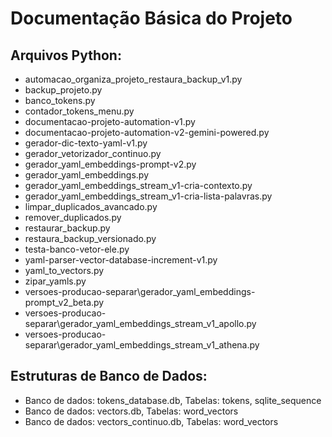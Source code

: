 # Documentação Básica do Projeto

## Arquivos Python:
- automacao_organiza_projeto_restaura_backup_v1.py
- backup_projeto.py
- banco_tokens.py
- contador_tokens_menu.py
- documentacao-projeto-automation-v1.py
- documentacao-projeto-automation-v2-gemini-powered.py
- gerador-dic-texto-yaml-v1.py
- gerador_vetorizador_continuo.py
- gerador_yaml_embeddings-prompt-v2.py
- gerador_yaml_embeddings.py
- gerador_yaml_embeddings_stream_v1-cria-contexto.py
- gerador_yaml_embeddings_stream_v1-cria-lista-palavras.py
- limpar_duplicados_avancado.py
- remover_duplicados.py
- restaurar_backup.py
- restaura_backup_versionado.py
- testa-banco-vetor-ele.py
- yaml-parser-vector-database-increment-v1.py
- yaml_to_vectors.py
- zipar_yamls.py
- versoes-producao-separar\gerador_yaml_embeddings-prompt_v2_beta.py
- versoes-producao-separar\gerador_yaml_embeddings_stream_v1_apollo.py
- versoes-producao-separar\gerador_yaml_embeddings_stream_v1_athena.py

## Estruturas de Banco de Dados:
- Banco de dados: tokens_database.db, Tabelas: tokens, sqlite_sequence
- Banco de dados: vectors.db, Tabelas: word_vectors
- Banco de dados: vectors_continuo.db, Tabelas: word_vectors

